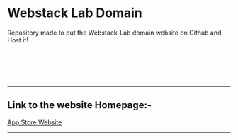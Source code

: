 # Webstack Lab Domain

Repository made to put the Webstack-Lab domain website on Github and Host it!

</br>
</br>
</br>
</br>

---

## Link to the website Homepage:-

[App Store Website](https://2047244.github.io/webstack_lab/website/)

---
